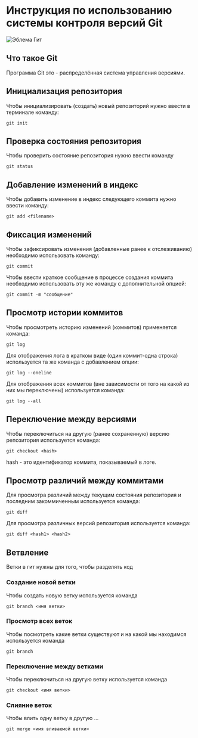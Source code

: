 # **Инструкция по использованию системы контроля версий Git**

![Эблема Гит](git.jpg)

## Что такое Git

Программа Git это - распределённая система управления версиями.

## Инициализация репозитория

Чтобы инициализировать (создать) новый репозиторий нужно ввести в терминале команду:

    git init

## Проверка состояния репозитория

Чтобы проверить состояние репозитория нужно ввести команду

    git status

## Добавление изменений в индекс

Чтобы добавить изменение в индекс следующего коммита нужно ввести команду:

    git add <filename>

## Фиксация изменений

Чтобы зафиксировать изменения (добавленные ранее к отслеживанию) необходимо использовать команду:

    git commit

Чтобы ввести краткое сообщение в процессе создания коммита необходимо использовать эту же команду с дополнительной опцией:

    git commit -m "сообщение"
    
## Просмотр истории коммитов

Чтобы просмотреть историю изменений (коммитов) применяется команда:

    git log

Для отображения лога в кратком виде (один коммит-одна строка) используется та же команда с добавлением опции:

    git log --oneline

Для отображения всех коммитов (вне зависимости от того на какой из них мы переключены) используется команда:

    git log --all

## Переключение между версиями

Чтобы переключиться на другую (ранее сохраненную) версию репозитория используется команда:

    git checkout <hash>

hash - это идентификатор коммита, показываемый в логе.

## Просмотр различий между коммитами

Для просмотра различий между текущим состояния репозитория и последним закоммиченным используется команда:

    git diff
Для просмотра различных версий репозитория используется команда:

    git diff <hash1> <hash2>

## Ветвление

Ветки в гит нужны для того, чтобы разделять код

### Создание новой ветки

Чтобы создать новую ветку используется команда

    git branch <имя ветки>

### Просмотр всех веток

Чтобы посмотреть какие ветки существуют и на какой мы находимся используется команда

    git branch

### Переключение между ветками

Чтобы переключиться на другую ветку используется команда

    git checkout <имя ветки>
    
### Слияние веток

Чтобы влить одну ветку в другую ...

    git merge <имя вливаемой ветки>
